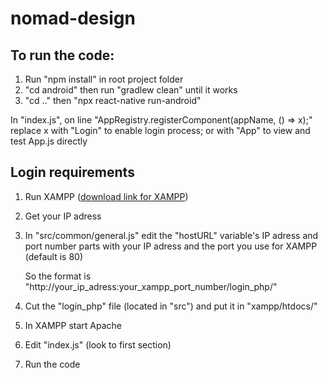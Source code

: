 # nomad-design

## To run the code:
1. Run "npm install" in root project folder
2. "cd android" then run "gradlew clean" until it works
3. "cd .." then "npx react-native run-android"

In "index.js", on line "AppRegistry.registerComponent(appName, () => x);" replace x with "Login" to enable login process; or with "App" to view and test App.js directly

## Login requirements
1. Run XAMPP ([download link for XAMPP](https://www.apachefriends.org/download.html))
2. Get your IP adress
3. In "src/common/general.js" edit the "hostURL" variable's IP adress and port number parts with your IP adress and the port you use for XAMPP (default is 80)

   So the format is "http://your_ip_adress:your_xampp_port_number/login_php/"  
4. Cut the "login_php" file (located in "src") and put it in "xampp/htdocs/"
5. In XAMPP start Apache
6. Edit "index.js" (look to first section)
7. Run the code
